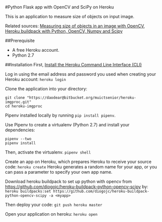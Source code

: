 #Python Flask app with OpenCV and SciPy on Heroku

This is an application to measure size of objects on input image.

Related sources: [Measuring size of objects in an image with OpenCV](https://www.pyimagesearch.com/2016/03/28/measuring-size-of-objects-in-an-image-with-opencv/), [Heroku buildpack with Python, OpenCV, Numpy and Scipy](https://github.com/diogojc/heroku-buildpack-python-opencv-scipy)

##Prerequisite
- A free Heroku account.
- Python 2.7


##Installation
First, [Install the Heroku Command Line Interface (CLI)](https://devcenter.heroku.com/articles/getting-started-with-python#set-up)

Log in using the email address and password you used when creating your Heroku account:
`heroku login`

Clone the application into your directory:
```
git clone "https://daodear@bitbucket.org/muictsenior/heroku-imgproc.git"
cd heroku-imgproc
``` 

Pipenv installed locally by running `pip install pipenv`.

Use Pipenv to create a virtualenv (Python 2.7) and install your dependencies:
```
pipenv --two
pipenv install
```

Then, activate the virtualenv.
`pipenv shell`

Create an app on Heroku, which prepares Heroku to receive your source code:
`heroku create`
Heroku generates a random name for your app, or you can pass a parameter to specify your own app name.

Download heroku buildpack to set up python with opencv from https://github.com/diogojc/heroku-buildpack-python-opencv-scipy by:
`heroku buildpacks:set https://github.com/diogojc/heroku-buildpack-python-opencv-scipy -a <myapp>`

Then deploy your code:
`git push heroku master`

Open your application on heroku: `heroku open`
